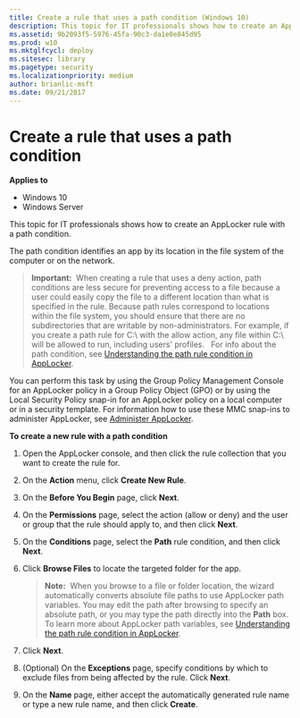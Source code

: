 ```yaml
---
title: Create a rule that uses a path condition (Windows 10)
description: This topic for IT professionals shows how to create an AppLocker rule with a path condition.
ms.assetid: 9b2093f5-5976-45fa-90c3-da1e0e845d95
ms.prod: w10
ms.mktglfcycl: deploy
ms.sitesec: library
ms.pagetype: security
ms.localizationpriority: medium
author: brianlic-msft
ms.date: 09/21/2017
---
```


# Create a rule that uses a path condition

**Applies to**
 -   Windows 10 
 -   Windows Server

This topic for IT professionals shows how to create an AppLocker rule with a path condition.

The path condition identifies an app by its location in the file system of the computer or on the network.

>**Important:**  When creating a rule that uses a deny action, path conditions are less secure for preventing access to a file because a user could easily copy the file to a different location than what is specified in the rule. Because path rules correspond to locations within the file system, you should ensure that there are no subdirectories that are writable by non-administrators. For example, if you create a path rule for C:\\ with the allow action, any file within C:\\ will be allowed to run, including users' profiles.
 
For info about the path condition, see [Understanding the path rule condition in AppLocker](understanding-the-path-rule-condition-in-applocker.md).

You can perform this task by using the Group Policy Management Console for an AppLocker policy in a Group Policy Object (GPO) or by using the Local Security Policy snap-in for an AppLocker policy on a local computer or in a security template. For information how to use these MMC snap-ins to administer AppLocker, see [Administer AppLocker](administer-applocker.md#bkmk-using-snapins).

**To create a new rule with a path condition**

1.  Open the AppLocker console, and then click the rule collection that you want to create the rule for.
2.  On the **Action** menu, click **Create New Rule**.
3.  On the **Before You Begin** page, click **Next**.
4.  On the **Permissions** page, select the action (allow or deny) and the user or group that the rule should apply to, and then click **Next**.
5.  On the **Conditions** page, select the **Path** rule condition, and then click **Next**.
6.  Click **Browse Files** to locate the targeted folder for the app.

    >**Note:**  When you browse to a file or folder location, the wizard automatically converts absolute file paths to use AppLocker path variables. You may edit the path after browsing to specify an absolute path, or you may type the path directly into the **Path** box. To learn more about AppLocker path variables, see [Understanding the path rule condition in AppLocker](understanding-the-path-rule-condition-in-applocker.md).
     
7.  Click **Next**.
8.  (Optional) On the **Exceptions** page, specify conditions by which to exclude files from being affected by the rule. Click **Next**.
9.  On the **Name** page, either accept the automatically generated rule name or type a new rule name, and then click **Create**.
